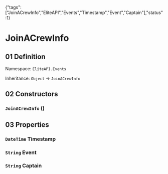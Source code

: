 {"tags":["JoinACrewInfo","EliteAPI","Events","Timestamp","Event","Captain"],"status":1}

# JoinACrewInfo

## 01 Definition

Namespace: `EliteAPI.Events`

Inheritance: `Object` → `JoinACrewInfo`

## 02 Constructors

### `JoinACrewInfo` ()

## 03 Properties

### `DateTime` Timestamp

### `String` Event

### `String` Captain

